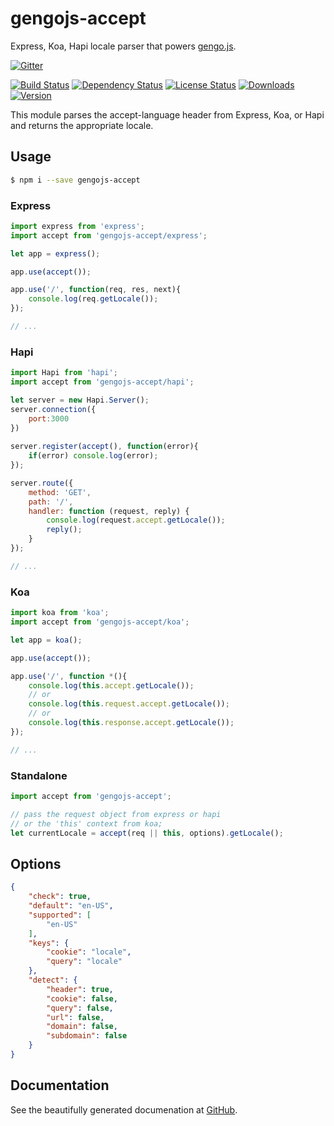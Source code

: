 # gengojs-accept
Express, Koa, Hapi locale parser that powers [gengo.js](https://github.com/iwatakeshi/gengojs).

[![Gitter](https://badges.gitter.im/Join%20Chat.svg)](https://gitter.im/iwatakeshi/gengojs-accept?utm_source=badge&utm_medium=badge&utm_campaign=pr-badge&utm_content=badge)

[![Build Status](https://travis-ci.org/iwatakeshi/gengojs-accept.svg?branch=master)](https://travis-ci.org/iwatakeshi/gengojs-accept)
[![Dependency Status](https://david-dm.org/gengojs/accept.svg)](https://github.com/gengojs/accept/blob/master/package.json) 
[![License Status](http://img.shields.io/npm/l/gengojs-accept.svg)](https://github.com/iwatakeshi/gengojs-accept/blob/master/LICENSE) 
[![Downloads](http://img.shields.io/npm/dm/gengojs-accept.svg)]() [![Version](http://img.shields.io/npm/v/gengojs-accept.svg)]()

This module parses the accept-language header from Express, Koa, or Hapi and returns the appropriate locale.

## Usage

```bash
$ npm i --save gengojs-accept
```

### Express

```javascript
import express from 'express';
import accept from 'gengojs-accept/express';

let app = express();

app.use(accept());

app.use('/', function(req, res, next){
	console.log(req.getLocale());
});

// ...
```

### Hapi

```javascript
import Hapi from 'hapi';
import accept from 'gengojs-accept/hapi';

let server = new Hapi.Server();
server.connection({
	port:3000
})
 
server.register(accept(), function(error){
 	if(error) console.log(error);
});

server.route({
    method: 'GET',
    path: '/',
    handler: function (request, reply) {
        console.log(request.accept.getLocale());
        reply();
    }
});

// ...
```

### Koa

```javascript
import koa from 'koa';
import accept from 'gengojs-accept/koa';

let app = koa();

app.use(accept());

app.use('/', function *(){
	console.log(this.accept.getLocale());
    // or
    console.log(this.request.accept.getLocale());
    // or
    console.log(this.response.accept.getLocale());
});

// ...
```

### Standalone

```javascript
import accept from 'gengojs-accept';

// pass the request object from express or hapi 
// or the 'this' context from koa;
let currentLocale = accept(req || this, options).getLocale();
```

## Options

```json
{
    "check": true,
    "default": "en-US",
    "supported": [
        "en-US"
    ],
    "keys": {
        "cookie": "locale",
        "query": "locale"
    },
    "detect": {
        "header": true,
        "cookie": false,
        "query": false,
        "url": false,
        "domain": false,
        "subdomain": false
    }
}  

```

## Documentation

See the beautifully generated documenation at [GitHub](http://iwatakeshi.github.io/gengojs-accept/index.html).